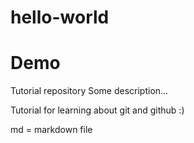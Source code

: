 # hello-world
# Demo
Tutorial repository
Some description...

Tutorial for learning about git and github :)

md = markdown file

